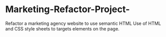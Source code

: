 # Marketing-Refactor-Project-
Refactor a marketing agency website to use semantic HTML
Use of HTML and CSS style sheets to targets elements on the page.
